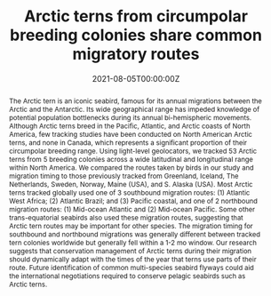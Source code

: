 ---
title: "Arctic terns from circumpolar breeding colonies share common migratory routes"
authors:
- Joanna B Wong
- admin
- Ray T Alisauskas
- Willow English
- Marie-Andrée Giroux
- Autumn-Lynn Harrison
- Dana Kellett
- Nicolas Lecomte
- Mark Maftey
- Avery Nagy-MacArthur
- Robert A Ronconi
- Paul A Smith
- Mark L Mallory
- Marie Auger-Méthé
author_notes: ""
date: "2021-08-05T00:00:00Z"
doi: https://doi.org/10.3354/meps13779

# Schedule page publish date (NOT publication's date).
publishDate: "2021-08-05T00:00:00Z"

# Publication type.
# Legend: 0 = Uncategorized; 1 = Conference paper; 2 = Journal article;
# 3 = Preprint / Working Paper; 4 = Report; 5 = Book; 6 = Book section;
# 7 = Thesis; 8 = Patent
publication_types: ["2"]

# Publication name and optional abbreviated publication name.
publication: "*Marine Ecology Progress Series*"
publication_short: "*MEPS*"

abstract: "The Arctic tern is an iconic seabird, famous for its annual migrations between the Arctic and the Antarctic. Its wide geographical range has impeded knowledge of potential population bottlenecks during its annual bi-hemispheric movements. Although Arctic terns breed in the Pacific, Atlantic, and Arctic coasts of North America, few tracking studies have been conducted on North American Arctic terns, and none in Canada, which represents a significant proportion of their circumpolar breeding range. Using light-level geolocators, we tracked 53 Arctic terns from 5 breeding colonies across a wide latitudinal and longitudinal range within North America. We compared the routes taken by birds in our study and migration timing to those previously tracked from Greenland, Iceland, The Netherlands, Sweden, Norway, Maine (USA), and S. Alaska (USA). Most Arctic terns tracked globally used one of 3 southbound migration routes: (1) Atlantic West Africa; (2) Atlantic Brazil; and (3) Pacific coastal, and one of 2 northbound migration routes: (1) Mid-ocean Atlantic and (2) Mid-ocean Pacific. Some other trans-equatorial seabirds also used these migration routes, suggesting that Arctic tern routes may be important for other species. The migration timing for southbound and northbound migrations was generally different between tracked tern colonies worldwide but generally fell within a 1-2 mo window. Our research suggests that conservation management of Arctic terns during their migration should dynamically adapt with the times of the year that terns use parts of their route. Future identification of common multi-species seabird flyways could aid the international negotiations required to conserve pelagic seabirds such as Arctic terns."

# Summary. An optional shortened abstract.
summary:

tags:
- Migration
- Conservation
- Arctic terns
featured: false

links:
- name: "Link"
  url: https://www.int-res.com/abstracts/meps/v671/p191-206/
url_pdf: ""
url_code: ''
url_dataset: ''
url_poster: ''
url_project: ''
url_slides: ''
url_source: ''
url_video: ''

# Featured image
# To use, add an image named `featured.jpg/png` to your page's folder. 
image:
  caption: ''
  focal_point: ""
  preview_only: false

# Associated Projects (optional).
#   Associate this publication with one or more of your projects.
#   Simply enter your project's folder or file name without extension.
#   E.g. `internal-project` references `content/project/internal-project/index.md`.
#   Otherwise, set `projects: []`.
projects: []

# Slides (optional).
#   Associate this publication with Markdown slides.
#   Simply enter your slide deck's filename without extension.
#   E.g. `slides: "example"` references `content/slides/example/index.md`.
#   Otherwise, set `slides: ""`.
slides: ""
---
